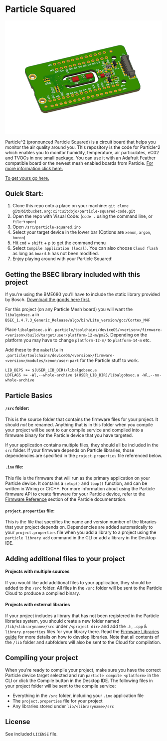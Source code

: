 # Particle Squared

![Render](images/render.png)

Particle^2 (pronounced Particle Squared) is a circuit board that helps you monitor the air quality around you. This repository is the code for Particle^2 which enables you to monitor humidity, temperature, air particulates, eC02 and TVOCs in one small package. You can use it with an Adafruit Feather compatible board or the newest mesh enabled boards from Particle. [For more information click here.](https://www.jaredwolff.com/particle-squared-air-quality-sensor/)

[To get yours go here.](https://www.jaredwolff.com/store/particle-squared/)

## Quick Start:

1. Clone this repo onto a place on your machine: `git clone git@bitbucket.org:circuitdojo/particle-squared-code.git`
2. Open the repo with Visual Code: (`code .` using the command line, or `file`->`open`)
3. Open `/src/particle-squared.ino`
4. Select your target device in the lower bar (Options are `xenon`, `argon`, `boron`)
5. Hit `cmd` + `shift` + `p` to get the command menu
6. Select `Compile application (local)`. You can also choose `Cloud flash` as long as `board.h` has not been modified.
7. Enjoy playing around with your Particle Squared!

## Getting the BSEC library included with this project

If you're using the BME680 you'll have to include the static library provided by Bosch. [Download the goods here first.](https://www.bosch-sensortec.com/bst/products/all_products/bsec)

For this project (on any Particle Mesh board) you will want the `libalgobsec.a` in `BSEC_1.4.7.3_Generic_Release/algo/bin/Lite_version/gcc/Cortex_M4F`

Place `libalgobsec.a` in `.particle/toolchains/deviceOS/<verison>/firmware-<verison>/build/target/user/platform-12-m/pm25`. Depending on the platform you may have to change `platform-12-m/` to `platform-14-m` etc.

Add these to the `makefile` in `.particle/toolchains/deviceOS/<version>/firmware-<version>/modules/xenon/user-part` for the Particle stuff to work.

```
LIB_DEPS += $(USER_LIB_DIR)/libalgobsec.a
LDFLAGS += -Wl,--whole-archive $(USER_LIB_DIR)/libalgobsec.a -Wl,--no-whole-archive
```

## Particle Basics

#### ```/src``` folder:
This is the source folder that contains the firmware files for your project. It should *not* be renamed.
Anything that is in this folder when you compile your project will be sent to our compile service and compiled into a firmware binary for the Particle device that you have targeted.

If your application contains multiple files, they should all be included in the `src` folder. If your firmware depends on Particle libraries, those dependencies are specified in the `project.properties` file referenced below.

#### ```.ino``` file:
This file is the firmware that will run as the primary application on your Particle device. It contains a `setup()` and `loop()` function, and can be written in Wiring or C/C++. For more information about using the Particle firmware API to create firmware for your Particle device, refer to the [Firmware Reference](https://docs.particle.io/reference/firmware/) section of the Particle documentation.

#### ```project.properties``` file:
This is the file that specifies the name and version number of the libraries that your project depends on. Dependencies are added automatically to your `project.properties` file when you add a library to a project using the `particle library add` command in the CLI or add a library in the Desktop IDE.

## Adding additional files to your project

#### Projects with multiple sources
If you would like add additional files to your application, they should be added to the `/src` folder. All files in the `/src` folder will be sent to the Particle Cloud to produce a compiled binary.

#### Projects with external libraries
If your project includes a library that has not been registered in the Particle libraries system, you should create a new folder named `/lib/<libraryname>/src` under `/<project dir>` and add the `.h`, `.cpp` & `library.properties` files for your library there. Read the [Firmware Libraries guide](https://docs.particle.io/guide/tools-and-features/libraries/) for more details on how to develop libraries. Note that all contents of the `/lib` folder and subfolders will also be sent to the Cloud for compilation.

## Compiling your project

When you're ready to compile your project, make sure you have the correct Particle device target selected and run `particle compile <platform>` in the CLI or click the Compile button in the Desktop IDE. The following files in your project folder will be sent to the compile service:

- Everything in the `/src` folder, including your `.ino` application file
- The `project.properties` file for your project
- Any libraries stored under `lib/<libraryname>/src`

## License

See included `LICENSE` file.
